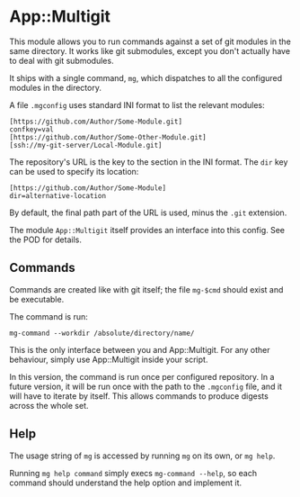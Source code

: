 # App::Multigit

This module allows you to run commands against a set of git modules in the same
directory. It works like git submodules, except you don't actually have to deal
with git submodules.

It ships with a single command, `mg`, which dispatches to all the configured
modules in the directory.

A file `.mgconfig` uses standard INI format to list the relevant modules:

    [https://github.com/Author/Some-Module.git]
    confkey=val
    [https://github.com/Author/Some-Other-Module.git]
    [ssh://my-git-server/Local-Module.git]

The repository's URL is the key to the section in the INI format. The `dir` key
can be used to specify its location:

    [https://github.com/Author/Some-Module]
    dir=alternative-location

By default, the final path part of the URL is used, minus the `.git` extension.

The module `App::Multigit` itself provides an interface into this config. See
the POD for details.

## Commands

Commands are created like with git itself; the file `mg-$cmd` should exist and
be executable.

The command is run:

    mg-command --workdir /absolute/directory/name/

This is the only interface between you and App::Multigit. For any other
behaviour, simply use App::Multigit inside your script.

In this version, the command is run once per configured repository. In a future
version, it will be run once with the path to the `.mgconfig` file, and it will
have to iterate by itself. This allows commands to produce digests across the
whole set.

## Help

The usage string of `mg` is accessed by running `mg` on its own, or `mg help`.

Running `mg help command` simply execs `mg-command --help`, so each command
should understand the help option and implement it.
